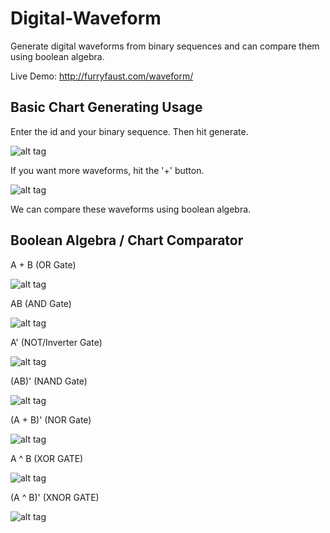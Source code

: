 # Digital-Waveform
Generate digital waveforms from binary sequences and can compare them using boolean algebra.

Live Demo: http://furryfaust.com/waveform/

Basic Chart Generating Usage
----------------------------
Enter the id and your binary sequence. Then hit generate. 

![alt tag](https://i.upld.im/kev/simple.png)

If you want more waveforms, hit the '+' button.

![alt tag](https://i.upld.im/kev/multi.png)

We can compare these waveforms using boolean algebra.

Boolean Algebra / Chart Comparator
----------------------------------
A + B (OR Gate)

![alt tag](https://i.upld.im/kev/orgate.png)

AB (AND Gate)

![alt tag](https://i.upld.im/kev/andgate.png)

A' (NOT/Inverter Gate)

![alt tag](https://i.upld.im/kev/notgate.png)

(AB)' (NAND Gate)

![alt tag](https://i.upld.im/kev/nandgate.png)

(A + B)' (NOR Gate)

![alt tag](https://i.upld.im/kev/norgate.png)

A ^ B (XOR GATE)

![alt tag](https://i.upld.im/kev/xorgate.png)

(A ^ B)' (XNOR GATE)

![alt tag](https://i.upld.im/kev/xnorgate.png)
